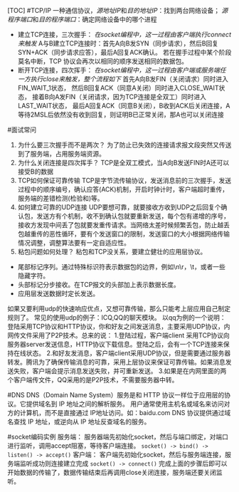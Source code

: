 [TOC]
#TCP/IP
一种通信协议，*源地址IP*和*目的地址IP*：找到两台网络设备；
*源程序端口*和*目的程序端口*：确定网络设备中的哪个进程

+ 建立TCP连接，三次握手：
*在socket编程中，这一过程由客户端执行connect来触发*
A与B建立TCP连接时：首先A向B发SYN（同步请求），然后B回复SYN+ACK（同步请求应答），最后A回复ACK确认。
若在握手过程中某个阶段莫名中断，TCP 协议会再次以相同的顺序发送相同的数据包。
+ 断开TCP连接，四次挥手：
*在socket编程中，这一过程由客户端或服务端任一方执行close来触发，整个流程如下*
首先A向B发FIN（关闭请求）同时进入FIN_WAIT_1状态，
然后B回复ACK（同意A关闭）同时进入CLOSE_WAIT状态，
接着B向A发FIN（关闭请求，因为TCP连接是全双工）同时进入LAST_WAIT状态，
最后A回复ACK（同意B关闭），B收到ACK后关闭连接，A等待2MSL后依然没有收到回复，则证明B已正常关闭，那A也可以关闭连接

#面试常问
1. 为什么要三次握手而不是两次？
为了防止已失效的连接请求报文段突然又传送到了服务端，占用服务端资源。
2. 为什么关闭连接是四次挥手？
TCP是全双工模式，当A向B发送FIN时A还可以接受B的数据
3. TCP如何保证可靠传输
TCP是字节流传输协议，发送消息前的三次握手，发送过程中的顺序编号，确认应答(ACK)机制，开启时钟计时，客户端超时重传，服务端的差错检测(检验和)等。
4. 如何建立可靠的UDP连接
UDP要想可靠，就要接收方收到UDP之后回复个确认包，发送方有个机制，收不到确认包就要重新发送，每个包有递增的序号，接收方发现中间丢了包就要发重传请求。当网络太差时候频繁丢包，防止越丢包越重传的恶性循环，要有个发送窗口的限制，发送窗口的大小根据网络传输情况调整，调整算法要有一定自适应性。
5. 粘包问题如何处理？
粘包和TCP没关系，要建立健壮的应用层协议。
+ 尾部标记序列。通过特殊标识符表示数据包的边界，例如\n\r，\t，或者一些隐藏字符。
+ 头部标记分步接收。在TCP报文的头部加上表示数据长度。
+ 应用层发送数据时定长发送。


如果又要利用udp的快速响应优点，又想可靠传输，那么只能考上层应用自己制定规则了。
常见的使用udp的例子：ICQ,QQ的聊天模块。
以qq为例的一个说明：
登陆采用TCP协议和HTTP协议，你和好友之间发送消息，主要采用UDP协议，内网传文件采用了P2P技术。总来的说：
1.登陆过程，客户端client 采用TCP协议向服务器server发送信息，HTTP协议下载信息。登陆之后，会有一个TCP连接来保持在线状态。
2.和好友发消息，客户端client采用UDP协议，但是需要通过服务器转发。腾讯为了确保传输消息的可靠，采用上层协议来保证可靠传输。如果消息发送失败，客户端会提示消息发送失败，并可重新发送。
3.如果是在内网里面的两个客户端传文件，QQ采用的是P2P技术，不需要服务器中转。


#DNS
DNS（Domain Name System）服务是和 HTTP 协议一样位于应用层的协议。它提供域名到 IP 地址之间的解析服务。
用户通常使用主机名或域名来访问对方的计算机，而不是直接通过 IP地址访问。如：baidu.com
DNS 协议提供通过域名查找 IP 地址，或逆向从 IP 地址反查域名的服务。

#socket编码实例
服务端：
服务器端先初始化socket，然后与端口绑定，对端口进行监听，调用accept阻塞，等待客户端连接。
`socket() -> bind() -> listen() -> accept()`
客户端：
客户端先初始化socket，然后与服务端连接，服务端监听成功则连接建立完成
`socket() -> connect()`
完成上面的步骤后即可以开始数据的传输了，数据传输结束后再调用close关闭连接，服务端还要关闭监听。

